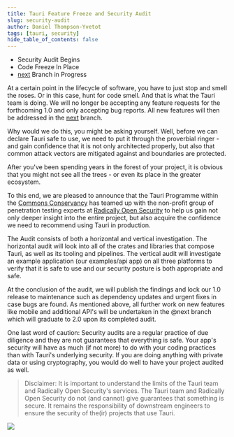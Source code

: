 ```yaml
---
title: Tauri Feature Freeze and Security Audit
slug: security-audit
author: Daniel Thompson-Yvetot
tags: [tauri, security]
hide_table_of_contents: false
---
```


- Security Audit Begins
- Code Freeze In Place
- [next] Branch in Progress

[next]: https://github.com/tauri-apps/tauri/tree/next

<!--truncate-->

At a certain point in the lifecycle of software, you have to just stop and smell the roses. Or in this case, hunt for code smell. And that is what the Tauri team is doing. We will no longer be accepting any feature requests for the forthcoming 1.0 and only accepting bug reports. All new features will then be addressed in the [next] branch.

Why would we do this, you might be asking yourself. Well, before we can declare Tauri safe to use, we need to put it through the proverbial ringer - and gain confidence that it is not only architected properly, but also that common attack vectors are mitigated against and boundaries are protected.

After you've been spending years in the forest of your project, it is obvious that you might not see all the trees - or even its place in the greater ecosystem.

To this end, we are pleased to announce that the Tauri Programme within the [Commons Conservancy] has teamed up with the non-profit group of penetration testing experts at [Radically Open Security] to help us gain not only deeper insight into the entire project, but also acquire the confidence we need to recommend using Tauri in production.

The Audit consists of both a horizontal and vertical investigation. The horizontal audit will look into all of the crates and libraries that compose Tauri, as well as its tooling and pipelines. The vertical audit will investigate an example application (our examples/api app) on all three platforms to verify that it is safe to use and our security posture is both appropriate and safe.

At the conclusion of the audit, we will publish the findings and lock our 1.0 release to maintenance such as dependency updates and urgent fixes in case bugs are found. As mentioned above, all further work on new features like mobile and additional API's will be undertaken in the @next branch which will graduate to 2.0 upon its completed audit.

One last word of caution: Security audits are a regular practice of due diligence and they are not guarantees that everything is safe. Your app's security will have as much (if not more) to do with your coding practices than with Tauri's underlying security. If you are doing anything with private data or using cryptography, you would do well to have your project audited as well.

> Disclaimer: It is important to understand the limits of the Tauri team and Radically Open Security's services. The Tauri team and Radically Open Security do not (and cannot) give guarantees that something is secure. It remains the responsibility of downstream engineers to ensure the security of the(ir) projects that use Tauri.

[![](https://i.imgur.com/I0TVhJO.png)][Radically Open Security]

[Commons Conservancy]: https://commonsconservancy.org/programmes/
[Radically Open Security]: https://www.radicallyopensecurity.com/

